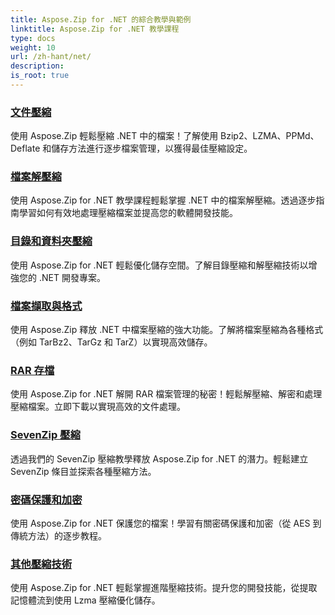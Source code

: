 ```yaml
---
title: Aspose.Zip for .NET 的綜合教學與範例
linktitle: Aspose.Zip for .NET 教學課程
type: docs
weight: 10
url: /zh-hant/net/
description:
is_root: true
---
```


### [文件壓縮](./file-compression/)
使用 Aspose.Zip 輕鬆壓縮 .NET 中的檔案！了解使用 Bzip2、LZMA、PPMd、Deflate 和儲存方法進行逐步檔案管理，以獲得最佳壓縮設定。
### [檔案解壓縮](./file-decompression/)
使用 Aspose.Zip for .NET 教學課程輕鬆掌握 .NET 中的檔案解壓縮。透過逐步指南學習如何有效地處理壓縮檔案並提高您的軟體開發技能。
### [目錄和資料夾壓縮](./directory-and-folder-compression/)
使用 Aspose.Zip for .NET 輕鬆優化儲存空間。了解目錄壓縮和解壓縮技術以增強您的 .NET 開發專案。
### [檔案擷取與格式](./archive-extraction-and-formats/)
使用 Aspose.Zip 釋放 .NET 中檔案壓縮的強大功能。了解將檔案壓縮為各種格式（例如 TarBz2、TarGz 和 TarZ）以實現高效儲存。
### [RAR 存檔](./rar-archive/)
使用 Aspose.Zip for .NET 解開 RAR 檔案管理的秘密！輕鬆解壓縮、解密和處理壓縮檔案。立即下載以實現高效的文件處理。
### [SevenZip 壓縮](./sevenzip-compression/)
透過我們的 SevenZip 壓縮教學釋放 Aspose.Zip for .NET 的潛力。輕鬆建立 SevenZip 條目並探索各種壓縮方法。
### [密碼保護和加密](./password-protection-and-encryption/)
使用 Aspose.Zip for .NET 保護您的檔案！學習有關密碼保護和加密（從 AES 到傳統方法）的逐步教程。 
### [其他壓縮技術](./other-compression-techniques/)
使用 Aspose.Zip for .NET 輕鬆掌握進階壓縮技術。提升您的開發技能，從提取記憶體流到使用 Lzma 壓縮優化儲存。
